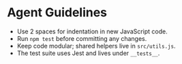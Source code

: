 # Agent Guidelines

- Use 2 spaces for indentation in new JavaScript code.
- Run `npm test` before committing any changes.
- Keep code modular; shared helpers live in `src/utils.js`.
- The test suite uses Jest and lives under `__tests__`.
